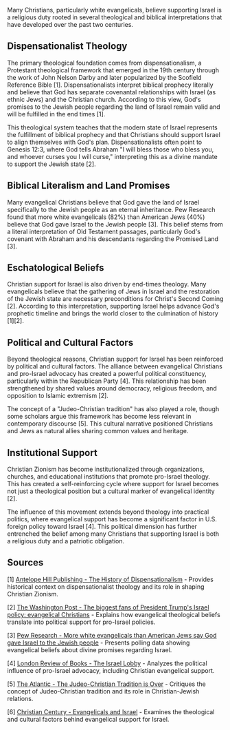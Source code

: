 Many Christians, particularly white evangelicals, believe supporting Israel is a religious duty rooted in several theological and biblical interpretations that have developed over the past two centuries.

## Dispensationalist Theology

The primary theological foundation comes from dispensationalism, a Protestant theological framework that emerged in the 19th century through the work of John Nelson Darby and later popularized by the Scofield Reference Bible [1]. Dispensationalists interpret biblical prophecy literally and believe that God has separate covenantal relationships with Israel (as ethnic Jews) and the Christian church. According to this view, God's promises to the Jewish people regarding the land of Israel remain valid and will be fulfilled in the end times [1].

This theological system teaches that the modern state of Israel represents the fulfillment of biblical prophecy and that Christians should support Israel to align themselves with God's plan. Dispensationalists often point to Genesis 12:3, where God tells Abraham "I will bless those who bless you, and whoever curses you I will curse," interpreting this as a divine mandate to support the Jewish state [2].

## Biblical Literalism and Land Promises

Many evangelical Christians believe that God gave the land of Israel specifically to the Jewish people as an eternal inheritance. Pew Research found that more white evangelicals (82%) than American Jews (40%) believe that God gave Israel to the Jewish people [3]. This belief stems from a literal interpretation of Old Testament passages, particularly God's covenant with Abraham and his descendants regarding the Promised Land [3].

## Eschatological Beliefs

Christian support for Israel is also driven by end-times theology. Many evangelicals believe that the gathering of Jews in Israel and the restoration of the Jewish state are necessary preconditions for Christ's Second Coming [2]. According to this interpretation, supporting Israel helps advance God's prophetic timeline and brings the world closer to the culmination of history [1][2].

## Political and Cultural Factors

Beyond theological reasons, Christian support for Israel has been reinforced by political and cultural factors. The alliance between evangelical Christians and pro-Israel advocacy has created a powerful political constituency, particularly within the Republican Party [4]. This relationship has been strengthened by shared values around democracy, religious freedom, and opposition to Islamic extremism [2].

The concept of a "Judeo-Christian tradition" has also played a role, though some scholars argue this framework has become less relevant in contemporary discourse [5]. This cultural narrative positioned Christians and Jews as natural allies sharing common values and heritage.

## Institutional Support

Christian Zionism has become institutionalized through organizations, churches, and educational institutions that promote pro-Israel theology. This has created a self-reinforcing cycle where support for Israel becomes not just a theological position but a cultural marker of evangelical identity [2].

The influence of this movement extends beyond theology into practical politics, where evangelical support has become a significant factor in U.S. foreign policy toward Israel [4]. This political dimension has further entrenched the belief among many Christians that supporting Israel is both a religious duty and a patriotic obligation.

## Sources

[1] [Antelope Hill Publishing - The History of Dispensationalism](https://antelopehillpublishing.substack.com/p/the-history-of-dispensationalism) - Provides historical context on dispensationalist theology and its role in shaping Christian Zionism.

[2] [The Washington Post - The biggest fans of President Trump's Israel policy: evangelical Christians](https://www.washingtonpost.com/news/made-by-history/wp/2017/12/18/the-biggest-fans-of-president-trumps-israel-policy-evangelical-christians/) - Explains how evangelical theological beliefs translate into political support for pro-Israel policies.

[3] [Pew Research - More white evangelicals than American Jews say God gave Israel to the Jewish people](https://www.pewresearch.org/short-reads/2013/10/03/more-white-evangelicals-than-american-jews-say-god-gave-israel-to-the-jewish-people/) - Presents polling data showing evangelical beliefs about divine promises regarding Israel.

[4] [London Review of Books - The Israel Lobby](https://www.lrb.co.uk/the-paper/v28/n06/john-mearsheimer/the-israel-lobby) - Analyzes the political influence of pro-Israel advocacy, including Christian evangelical support.

[5] [The Atlantic - The Judeo-Christian Tradition is Over](https://www.theatlantic.com/ideas/archive/2020/08/the-judeo-christian-tradition-is-over/614812/) - Critiques the concept of Judeo-Christian tradition and its role in Christian-Jewish relations.

[6] [Christian Century - Evangelicals and Israel](https://www.christiancentury.org/article/2012-03/evangelicals-and-israel) - Examines the theological and cultural factors behind evangelical support for Israel.